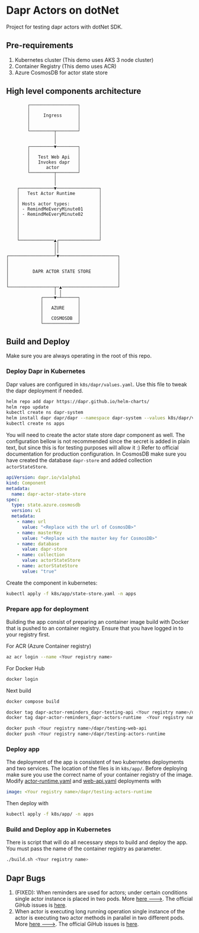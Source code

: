 # Dapr Actors on dotNet

Project for testing dapr actors with dotNet SDK.

## Pre-requirements

1. Kubernetes cluster (This demo uses AKS 3 node cluster)
2. Container Registry (This demo uses ACR)
3. Azure CosmosDB for actor state store

## High level components architecture

```ascii
        ┌──────────────────┐
        │                  │
        │     Ingress      │
        │                  │
        │                  │
        └─────────┬────────┘
                  │
                  │
        ┌─────────▼────────┐
        │                  │
        │   Test Web Api   │
        │   Invokes dapr   │
        │      actor       │
        └─────────┬────────┘
                  │
                  │
    ┌─────────────▼────────────────┐
    │   Test Actor Runtime         │
    │                              │
    │ Hosts actor types:           │
    │ - RemindMeEveryMinute01      │
    │ - RemindMeEveryMinute02      │
    │                              │
    │                              │
    │                              │
    │                              │
    └─────────────▲┌───────────────┘
                  ││
                  ││
┌─────────────────┘▼──────────────────────┐
│                                         │
│                                         │
│         DAPR ACTOR STATE STORE          │
│                                         │
│                                         │
└─────────────────┬─▲─────────────────────┘
                  │ │
             ┌────▼─┴──────┐
             │             │
             │   AZURE     │
             │             │
             │   COSMOSDB  │
             └─────────────┘
```

## Build and Deploy

Make sure you are always operating in the root of this repo.

### Deploy Dapr in Kubernetes

Dapr values are configured in `k8s/dapr/values.yaml`. Use this file to tweak the dapr deployment if needed.

```bash
helm repo add dapr https://dapr.github.io/helm-charts/
helm repo update
kubectl create ns dapr-system
helm install dapr dapr/dapr --namespace dapr-system --values k8s/dapr/values.yaml --wait
kubectl create ns apps
```

You will need to create the actor state store dapr component as well. The configuration bellow is not recommended since the secret is added in plain text, but since this is for testing purposes will allow it :) Refer to official documentation for production configuration. In CosmosDB make sure you have created the database `dapr-store` and added collection `actorStateStore`.

```yaml
apiVersion: dapr.io/v1alpha1
kind: Component
metadata:
  name: dapr-actor-state-store
spec:
  type: state.azure.cosmosdb
  version: v1
  metadata:
    - name: url
      value: "<Replace with the url of CosmosDB>"
    - name: masterKey
      value: "<Replace with the master key for CosmosDB>"
    - name: database
      value: dapr-store
    - name: collection
      value: actorStateStore
    - name: actorStateStore
      value: "true"
```

Create the component in kubernetes:

```bash
kubectl apply -f k8s/app/state-store.yaml -n apps
```

### Prepare app for deployment

Building the app consist of preparing an container image build with Docker that is pushed to an container registry. Ensure that you have logged in to your registry first.

For ACR (Azure Container registry)

```bash
az acr login --name <Your registry name>
```

For Docker Hub

```bash
docker login
```

Next build

```bash
docker compose build

docker tag dapr-actor-reminders_dapr-testing-api <Your registry name>/dapr/testing-web-api
docker tag dapr-actor-reminders_dapr-actors-runtime  <Your registry name>/dapr/testing-actors-runtime

docker push <Your registry name>/dapr/testing-web-api
docker push <Your registry name>/dapr/testing-actors-runtime
```

### Deploy app

The deployment of the app is consistent of two kubernetes deployments and two services. The location of the files is in `k8s/app/`. Before deploying make sure you use the correct name of your container registry of the image. Modify [actor-runtime.yaml](k8s/app/actor-runtime.yaml) and [web-api.yaml](web-api.yaml) deployments with

```yaml
image: <Your registry name>/dapr/testing-actors-runtime
```

Then deploy with

```bash
kubectl apply -f k8s/app/ -n apps
```

### Build and Deploy app in Kubernetes

There is script that will do all necessary steps to build and deploy the app. You must pass the name of the container registry as parameter.

```bash
./build.sh <Your registry name>
```

## Dapr Bugs

1. (FIXED): When reminders are used for actors; under certain conditions single actor instance is placed in two pods. More [here --->](bugs/01/BUG01.md). The official GiHub issues is [here](https://github.com/dapr/dapr/issues/4419).
2. When actor is executing long running operation single instance of the actor is executing two actor methods in parallel in two different pods. More [here --->](bugs/02/BUG.md). The official GiHub issues is [here](https://github.com/dapr/dapr/issues/4419).
